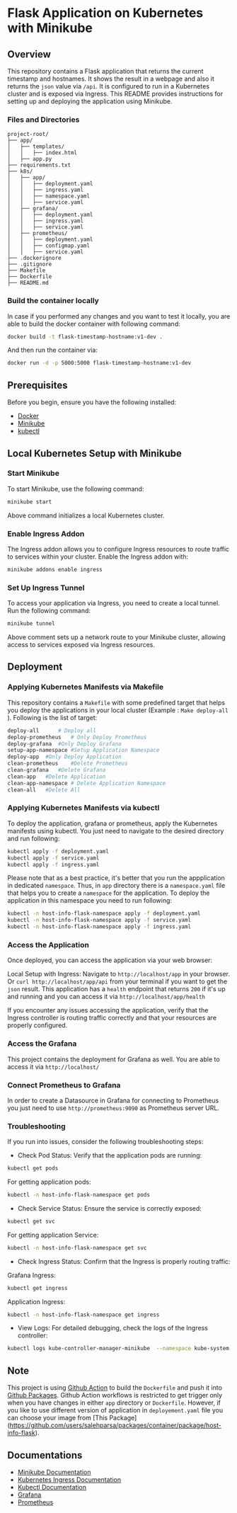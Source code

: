 # Flask Application on Kubernetes with Minikube

## Overview

This repository contains a Flask application that returns the current timestamp and hostnames. It shows the result in a webpage and also it returns the `json` value via `/api`. It is configured to run in a Kubernetes cluster and is exposed via Ingress. This README provides instructions for setting up and deploying the application using Minikube.

### Files and Directories

```
project-root/
├── app/
│   ├── templates/
│   │   ├── index.html
│   ├── app.py
├── requirements.txt
├── k8s/
│   ├── app/
│   │   ├── deployment.yaml
│   │   ├── ingress.yaml
│   │   ├── namespace.yaml
│   │   ├── service.yaml
│   ├── grafana/
│   │   ├── deployment.yaml
│   │   ├── ingress.yaml
│   │   ├── service.yaml
│   ├── prometheus/
│   │   ├── deployment.yaml
│   │   ├── configmap.yaml
│   │   ├── service.yaml
├── .dockerignore
├── .gitignore
├── Makefile
├── Dockerfile
├── README.md
```

### Build the container locally

In case if you performed any changes and you want to test it locally, you are able to build the docker container with following command:

```sh
docker build -t flask-timestamp-hostname:v1-dev .
```
And then run the container via:

```sh
docker run -d -p 5000:5000 flask-timestamp-hostname:v1-dev
```

## Prerequisites

Before you begin, ensure you have the following installed:

- [Docker](https://docs.docker.com/get-docker/)
- [Minikube](https://minikube.sigs.k8s.io/docs/start/)
- [kubectl](https://kubernetes.io/docs/tasks/tools/install-kubectl/)

## Local Kubernetes Setup with Minikube

### Start Minikube

To start Minikube, use the following command:

```sh
minikube start
```

Above command initializes a local Kubernetes cluster.

### Enable Ingress Addon
The Ingress addon allows you to configure Ingress resources to route traffic to services within your cluster. Enable the Ingress addon with:


```sh
minikube addons enable ingress
```

### Set Up Ingress Tunnel

To access your application via Ingress, you need to create a local tunnel. Run the following command:

```sh
minikube tunnel
```

Above comment sets up a network route to your Minikube cluster, allowing access to services exposed via Ingress resources.


## Deployment

### Applying Kubernetes Manifests via Makefile

This repository contains a `Makefile` with some predefined target that helps you deploy the applications in your local cluster (Example : `Make deploy-all`
). Following is the list of target:

```sh
deploy-all      # Deploy all
deploy-prometheus   # Only Deploy Prometheus
deploy-grafana  #Only Deploy Grafana
setup-app-namespace #Setup Application Namespace
deploy-app  #Only Deploy Application
clean-prometheus    #Delete Prometheus
clean-grafana   #Delete Grafana
clean-app   #Delete Application
clean-app-namespace # Delete Application Namespace
clean-all   #Delete All
```

### Applying Kubernetes Manifests via kubectl

To deploy the application, grafana or prometheus, apply the Kubernetes manifests using kubectl. You just need to navigate to the desired directory and run following:

```sh
kubectl apply -f deployment.yaml
kubectl apply -f service.yaml
kubectl apply -f ingress.yaml
```

Please note that as a best practice, it's better that you run the appplication in dedicated `namespace`. Thus, in `app` directory there is a `namespace.yaml` file that helps you to create a `namespace` for the application. To deploy the application in this namespace you need to run following:

```sh
kubectl -n host-info-flask-namespace apply -f deployment.yaml
kubectl -n host-info-flask-namespace apply -f service.yaml
kubectl -n host-info-flask-namespace apply -f ingress.yaml
```

### Access the Application

Once deployed, you can access the application via your web browser:

Local Setup with Ingress: Navigate to `http://localhost/app` in your browser. Or `curl http://localhost/app/api` from your terminal if you want to get the `json` result. This application has a `health` endpoint that returns `200` if it's up and running and you can access it via `http://localhost/app/health`

If you encounter any issues accessing the application, verify that the Ingress controller is routing traffic correctly and that your resources are properly configured.

### Access the Grafana

This project contains the deployment for Grafana as well. You are able to access it via `http://localhost/`

### Connect Prometheus to Grafana

In order to create a Datasource in Grafana for connecting to Prometheus you just need to use `http://prometheus:9090` as Prometheus server URL.

### Troubleshooting

If you run into issues, consider the following troubleshooting steps:

* Check Pod Status: Verify that the application pods are running:
```sh
kubectl get pods
```

For getting application pods:

```sh
kubectl -n host-info-flask-namespace get pods
```

* Check Service Status: Ensure the service is correctly exposed:
```sh
kubectl get svc
```

For getting application Service:

```sh
kubectl -n host-info-flask-namespace get svc
```
* Check Ingress Status: Confirm that the Ingress is properly routing traffic:

Grafana Ingress:

```sh
kubectl get ingress
```
Application Ingress:
```sh
kubectl -n host-info-flask-namespace get ingress
```

* View Logs: For detailed debugging, check the logs of the Ingress controller:
```sh
kubectl logs kube-controller-manager-minikube  --namespace kube-system
```

## Note

This project is using [Github Action](https://docs.github.com/en/actions) to build the `Dockerfile` and push it into [Github Packages](https://github.com/features/packages). Github Action workflows is restricted to get trigger only when you have changes in either `app` directory or `Dockerfile`. However, if you like to use different version of application in `deployement.yaml` file you can choose your image from [This Package] (https://github.com/users/salehparsa/packages/container/package/host-info-flask).

## Documentations

- [Minikube Documentation](https://minikube.sigs.k8s.io/docs/handbook/)
- [Kubernetes Ingress Documentation](https://kubernetes.io/docs/concepts/services-networking/ingress/)
- [Kubectl Documentation](https://kubernetes.io/docs/reference/kubectl/)
- [Grafana](https://grafana.com/docs/grafana/latest/)
- [Prometheus](https://prometheus.io/docs/introduction/overview/)